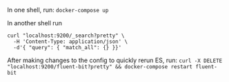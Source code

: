 In one shell, run:  `docker-compose up`

In another shell run 
```
curl "localhost:9200/_search?pretty" \
  -H 'Content-Type: application/json' \
  -d'{ "query": { "match_all": {} }}'
```

After making changes to the config to quickly rerun ES, run: `curl -X DELETE "localhost:9200/fluent-bit?pretty" && docker-compose restart fluent-bit`
